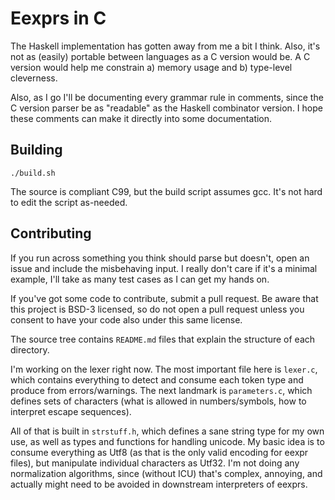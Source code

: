 # Eexprs in C

The Haskell implementation has gotten away from me a bit I think.
Also, it's not as (easily) portable between languages as a C version would be.
A C version would help me constrain a) memory usage and b) type-level cleverness.

Also, as I go I'll be documenting every grammar rule in comments, since the C version parser be as "readable" as the Haskell combinator version.
I hope these comments can make it directly into some documentation.

## Building

```
./build.sh
```

The source is compliant C99, but the build script assumes gcc.
It's not hard to edit the script as-needed.

## Contributing

If you run across something you think should parse but doesn't, open an issue and include the misbehaving input.
I really don't care if it's a minimal example, I'll take as many test cases as I can get my hands on.

If you've got some code to contribute, submit a pull request.
Be aware that this project is BSD-3 licensed, so do not open a pull request unless you consent to have your code also under this same license.

The source tree contains `README.md` files that explain the structure of each directory.


I'm working on the lexer right now.
The most important file here is `lexer.c`, which contains everything to detect and consume each token type and produce from errors/warnings.
The next landmark is `parameters.c`, which defines sets of characters (what is allowed in numbers/symbols, how to interpret escape sequences).

All of that is built in `strstuff.h`, which defines a sane string type for my own use, as well as types and functions for handling unicode.
My basic idea is to consume everything as Utf8 (as that is the only valid encoding for eexpr files), but manipulate individual characters as Utf32.
I'm not doing any normalization algorithms, since (without ICU) that's complex, annoying, and actually might need to be avoided in downstream interpreters of eexprs.
